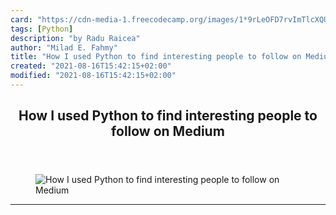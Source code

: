 ```yaml
---
card: "https://cdn-media-1.freecodecamp.org/images/1*9rLeOFD7rvImTlcXQUe-mw.png"
tags: [Python]
description: "by Radu Raicea"
author: "Milad E. Fahmy"
title: "How I used Python to find interesting people to follow on Medium"
created: "2021-08-16T15:42:15+02:00"
modified: "2021-08-16T15:42:15+02:00"
---
```

<div class="site-wrapper">
<main id="site-main" class="site-main outer">
<div class="inner">
<article class="post-full post tag-python tag-web-development tag-medium tag-startup tag-technology ">
<header class="post-full-header">
<h1 class="post-full-title">How I used Python to find interesting people to follow on Medium</h1>
</header>
<figure class="post-full-image">
<picture>
<source media="(max-width: 700px)" sizes="1px" srcset="data:image/gif;base64,R0lGODlhAQABAIAAAAAAAP///yH5BAEAAAAALAAAAAABAAEAAAIBRAA7 1w">
<source media="(min-width: 701px)" sizes="(max-width: 800px) 400px,
(max-width: 1170px) 700px,
1400px" srcset="https://cdn-media-1.freecodecamp.org/images/1*9rLeOFD7rvImTlcXQUe-mw.png 300w,
https://cdn-media-1.freecodecamp.org/images/1*9rLeOFD7rvImTlcXQUe-mw.png 600w,
https://cdn-media-1.freecodecamp.org/images/1*9rLeOFD7rvImTlcXQUe-mw.png 1000w,
https://cdn-media-1.freecodecamp.org/images/1*9rLeOFD7rvImTlcXQUe-mw.png 2000w">
<img onerror="this.style.display='none'" src="https://cdn-media-1.freecodecamp.org/images/1*9rLeOFD7rvImTlcXQUe-mw.png" alt="How I used Python to find interesting people to follow on Medium">
</picture>
</figure>
<section class="post-full-content">
<div class="post-content medium-migrated-article">
</div>
<hr>
</section>
</article>
</div>
</main>
</div>
<!-- Google Tag Manager (noscript) -->
<!-- End Google Tag Manager (noscript) -->
